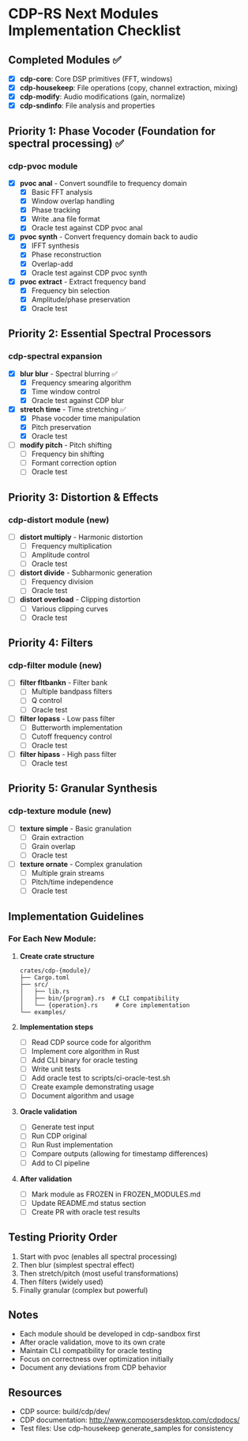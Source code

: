 # CDP-RS Next Modules Implementation Checklist

## Completed Modules ✅
- [x] **cdp-core**: Core DSP primitives (FFT, windows)
- [x] **cdp-housekeep**: File operations (copy, channel extraction, mixing)
- [x] **cdp-modify**: Audio modifications (gain, normalize)
- [x] **cdp-sndinfo**: File analysis and properties

## Priority 1: Phase Vocoder (Foundation for spectral processing) ✅
### cdp-pvoc module
- [x] **pvoc anal** - Convert soundfile to frequency domain
  - [x] Basic FFT analysis
  - [x] Window overlap handling
  - [x] Phase tracking
  - [x] Write .ana file format
  - [x] Oracle test against CDP pvoc anal
  
- [x] **pvoc synth** - Convert frequency domain back to audio
  - [x] IFFT synthesis
  - [x] Phase reconstruction
  - [x] Overlap-add
  - [x] Oracle test against CDP pvoc synth

- [x] **pvoc extract** - Extract frequency band
  - [x] Frequency bin selection
  - [x] Amplitude/phase preservation
  - [x] Oracle test

## Priority 2: Essential Spectral Processors
### cdp-spectral expansion
- [x] **blur blur** - Spectral blurring ✅
  - [x] Frequency smearing algorithm
  - [x] Time window control
  - [x] Oracle test against CDP blur

- [x] **stretch time** - Time stretching ✅
  - [x] Phase vocoder time manipulation
  - [x] Pitch preservation
  - [x] Oracle test

- [ ] **modify pitch** - Pitch shifting
  - [ ] Frequency bin shifting
  - [ ] Formant correction option
  - [ ] Oracle test

## Priority 3: Distortion & Effects
### cdp-distort module (new)
- [ ] **distort multiply** - Harmonic distortion
  - [ ] Frequency multiplication
  - [ ] Amplitude control
  - [ ] Oracle test

- [ ] **distort divide** - Subharmonic generation
  - [ ] Frequency division
  - [ ] Oracle test

- [ ] **distort overload** - Clipping distortion
  - [ ] Various clipping curves
  - [ ] Oracle test

## Priority 4: Filters
### cdp-filter module (new)
- [ ] **filter fltbankn** - Filter bank
  - [ ] Multiple bandpass filters
  - [ ] Q control
  - [ ] Oracle test

- [ ] **filter lopass** - Low pass filter
  - [ ] Butterworth implementation
  - [ ] Cutoff frequency control
  - [ ] Oracle test

- [ ] **filter hipass** - High pass filter
  - [ ] Oracle test

## Priority 5: Granular Synthesis
### cdp-texture module (new)
- [ ] **texture simple** - Basic granulation
  - [ ] Grain extraction
  - [ ] Grain overlap
  - [ ] Oracle test

- [ ] **texture ornate** - Complex granulation
  - [ ] Multiple grain streams
  - [ ] Pitch/time independence
  - [ ] Oracle test

## Implementation Guidelines

### For Each New Module:
1. **Create crate structure**
   ```
   crates/cdp-{module}/
   ├── Cargo.toml
   ├── src/
   │   ├── lib.rs
   │   ├── bin/{program}.rs  # CLI compatibility
   │   └── {operation}.rs     # Core implementation
   └── examples/
   ```

2. **Implementation steps**
   - [ ] Read CDP source code for algorithm
   - [ ] Implement core algorithm in Rust
   - [ ] Add CLI binary for oracle testing
   - [ ] Write unit tests
   - [ ] Add oracle test to scripts/ci-oracle-test.sh
   - [ ] Create example demonstrating usage
   - [ ] Document algorithm and usage

3. **Oracle validation**
   - [ ] Generate test input
   - [ ] Run CDP original
   - [ ] Run Rust implementation
   - [ ] Compare outputs (allowing for timestamp differences)
   - [ ] Add to CI pipeline

4. **After validation**
   - [ ] Mark module as FROZEN in FROZEN_MODULES.md
   - [ ] Update README.md status section
   - [ ] Create PR with oracle test results

## Testing Priority Order
1. Start with pvoc (enables all spectral processing)
2. Then blur (simplest spectral effect)
3. Then stretch/pitch (most useful transformations)
4. Then filters (widely used)
5. Finally granular (complex but powerful)

## Notes
- Each module should be developed in cdp-sandbox first
- After oracle validation, move to its own crate
- Maintain CLI compatibility for oracle testing
- Focus on correctness over optimization initially
- Document any deviations from CDP behavior

## Resources
- CDP source: build/cdp/dev/
- CDP documentation: http://www.composersdesktop.com/cdpdocs/
- Test files: Use cdp-housekeep generate_samples for consistency